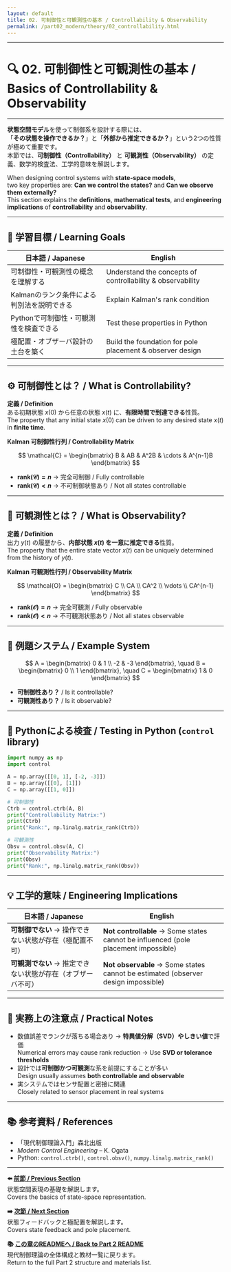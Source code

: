 ```yaml
---
layout: default
title: 02. 可制御性と可観測性の基本 / Controllability & Observability
permalink: /part02_modern/theory/02_controllability.html
---
```


---

# 🔍 02. 可制御性と可観測性の基本 / Basics of Controllability & Observability

---

**状態空間モデル**を使って制御系を設計する際には、  
「**その状態を操作できるか？**」と「**外部から推定できるか？**」という2つの性質が極めて重要です。  
本節では、**可制御性（Controllability）** と **可観測性（Observability）** の定義、数学的検査法、工学的意味を解説します。

When designing control systems with **state-space models**,  
two key properties are: **Can we control the states?** and **Can we observe them externally?**  
This section explains the **definitions**, **mathematical tests**, and **engineering implications** of **controllability** and **observability**.

---

## 🎯 学習目標 / Learning Goals

| 日本語 / Japanese | English |
|-------------------|---------|
| 可制御性・可観測性の概念を理解する | Understand the concepts of controllability & observability |
| Kalmanのランク条件による判別法を説明できる | Explain Kalman's rank condition |
| Pythonで可制御性・可観測性を検査できる | Test these properties in Python |
| 極配置・オブザーバ設計の土台を築く | Build the foundation for pole placement & observer design |

---

## ⚙️ 可制御性とは？ / What is Controllability?

**定義 / Definition**  
ある初期状態 $x(0)$ から任意の状態 $x(t)$ に、**有限時間で到達できる**性質。  
The property that any initial state $x(0)$ can be driven to any desired state $x(t)$ in **finite time**.

**Kalman 可制御性行列 / Controllability Matrix**  

$$
\mathcal{C} =
\begin{bmatrix}
B & AB & A^2B & \cdots & A^{n-1}B
\end{bmatrix}
$$

- **$\mathrm{rank}(\mathcal{C}) = n$** → 完全可制御 / Fully controllable  
- **$\mathrm{rank}(\mathcal{C}) < n$** → 不可制御状態あり / Not all states controllable

---

## 👀 可観測性とは？ / What is Observability?

**定義 / Definition**  
出力 $y(t)$ の履歴から、**内部状態 $x(t)$ を一意に推定できる**性質。  
The property that the entire state vector $x(t)$ can be uniquely determined from the history of $y(t)$.

**Kalman 可観測性行列 / Observability Matrix**  

$$
\mathcal{O} =
\begin{bmatrix}
C \\
CA \\
CA^2 \\
\vdots \\
CA^{n-1}
\end{bmatrix}
$$

- **$\mathrm{rank}(\mathcal{O}) = n$** → 完全可観測 / Fully observable  
- **$\mathrm{rank}(\mathcal{O}) < n$** → 不可観測状態あり / Not all states observable

---

## 📘 例題システム / Example System

$$
A = \begin{bmatrix}
0 & 1 \\
-2 & -3
\end{bmatrix}, \quad
B = \begin{bmatrix}
0 \\
1
\end{bmatrix}, \quad
C = \begin{bmatrix}
1 & 0
\end{bmatrix}
$$

- **可制御性あり？** / Is it controllable?  
- **可観測性あり？** / Is it observable?

---

## 🧪 Pythonによる検査 / Testing in Python (`control` library)

```python
import numpy as np
import control

A = np.array([[0, 1], [-2, -3]])
B = np.array([[0], [1]])
C = np.array([[1, 0]])

# 可制御性
Ctrb = control.ctrb(A, B)
print("Controllability Matrix:")
print(Ctrb)
print("Rank:", np.linalg.matrix_rank(Ctrb))

# 可観測性
Obsv = control.obsv(A, C)
print("Observability Matrix:")
print(Obsv)
print("Rank:", np.linalg.matrix_rank(Obsv))
```

---

## 💡 工学的意味 / Engineering Implications

| 日本語 / Japanese | English |
|-------------------|---------|
| **可制御でない** → 操作できない状態が存在（極配置不可） | **Not controllable** → Some states cannot be influenced (pole placement impossible) |
| **可観測でない** → 推定できない状態が存在（オブザーバ不可） | **Not observable** → Some states cannot be estimated (observer design impossible) |

---

## 🧠 実務上の注意点 / Practical Notes

- 数値誤差でランクが落ちる場合あり → **特異値分解（SVD）やしきい値**で評価  
  Numerical errors may cause rank reduction → Use **SVD or tolerance thresholds**
- 設計では**可制御かつ可観測**な系を前提にすることが多い  
  Design usually assumes **both controllable and observable**
- 実システムではセンサ配置と密接に関連  
  Closely related to sensor placement in real systems

---

## 📚 参考資料 / References

- 「現代制御理論入門」森北出版  
- *Modern Control Engineering* – K. Ogata  
- Python: `control.ctrb()`, `control.obsv()`, `numpy.linalg.matrix_rank()`

---

**⬅️ [前節 / Previous Section](https://samizo-aitl.github.io/EduController/part02_modern/theory/01_state_space.html)**  
状態空間表現の基礎を解説します。  
Covers the basics of state-space representation.

**➡️ [次節 / Next Section](https://samizo-aitl.github.io/EduController/part02_modern/theory/03_state_feedback.html)**  
状態フィードバックと極配置を解説します。  
Covers state feedback and pole placement.

**📚 [この章のREADMEへ / Back to Part 2 README](https://samizo-aitl.github.io/EduController/part02_modern/README.html)**  
現代制御理論の全体構成と教材一覧に戻ります。  
Return to the full Part 2 structure and materials list.
